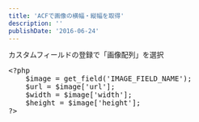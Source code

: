 ```yaml
---
title: 'ACFで画像の横幅・縦幅を取得'
description: ''
publishDate: '2016-06-24'
---
```


<p>カスタムフィールドの登録で「画像配列」を選択</p>
<pre class="brush: php; title: ; notranslate" title="">&lt;?php
	$image = get_field('IMAGE_FIELD_NAME');
	$url = $image['url'];
	$width = $image['width'];
	$height = $image['height'];
?&gt;</pre>
